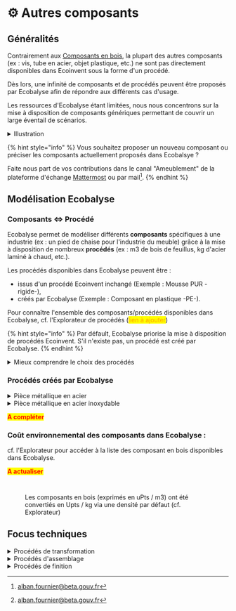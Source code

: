 # ⚙️ Autres composants

## Généralités

Contrairement aux [Composants en bois](composants-en-bois.md), la plupart des autres composants (ex : vis, tube en acier, objet plastique, etc.) ne sont pas directement disponibles dans Ecoinvent sous la forme d'un procédé.&#x20;

Dès lors, une infinité de composants et de procédés peuvent être proposés par Ecobalyse afin de répondre aux différents cas d'usage. &#x20;

Les ressources d'Ecobalyse étant limitées, nous nous concentrons sur la mise à disposition de composants génériques permettant de couvrir un large éventail de scénarios. &#x20;

<details>

<summary>Illustration</summary>

De nombreux objets sont constitués de polyethylene (plastique) tels que des sacs de congélation, des jouets pour enfants tels que les LEGO, des tuyaux d'arrosage, de la vaisselle réutilisable, etc.&#x20;

Pour modéliser ces composants constitués de polyethylene, Ecobalyse a créé un composant générique ayant les caractéristiques suivantes :&#x20;

* Nom = Composant plastique (PE) :flag\_fr: / Plastic frame (PE) :flag\_gb:
* Détails =&#x20;
  * Production de 1,06 kg de billes de plastique (PE) \
    (_procédé Ecoinvent = market for polyethylene, high density, granulate, GLO_)\
    \+
  * Thermorformage et Extrusion de 1kg de feuilles de plastique \
    (_procédé Ecoinvent = market for extrusion of plastic sheets and thermoforming, inline, GLO_)

</details>

{% hint style="info" %}
Vous souhaitez proposer un nouveau composant ou préciser les composants actuellement proposés dans Ecobalsye ?&#x20;

Faite nous part de vos contributions dans le canal "Ameublement" de la plateforme d'échange [Mattermost](https://fabrique-numerique.gitbook.io/ecobalyse/communaute) ou par mail[^1].&#x20;
{% endhint %}

## Modélisation Ecobalyse

### Composants <=> Procédé

&#x20;Ecobalyse permet de modéliser différents **composants** spécifiques à une industrie (ex : un pied de chaise pour l'industrie du meuble) grâce à la mise à disposition de nombreux **procédés** (ex : m3 de bois de feuillus, kg d'acier laminé à chaud, etc.).&#x20;

Les procédés disponibles dans Ecobalyse peuvent être : &#x20;

* issus d'un procédé Ecoinvent inchangé (Exemple : Mousse PUR -rigide-),
* créés par Ecobalyse (Exemple : Composant en plastique -PE-).

Pour connaître l'ensemble des composants/procédés disponibles dans Ecobalyse, cf. l'Explorateur de procédés (<mark style="color:orange;">lien à ajouter</mark>)&#x20;

{% hint style="info" %}
Par défault, Ecobalyse priorise la mise à disposition de procédés Ecoinvent. S'il n'existe pas, un procédé est créé par Ecobalyse.
{% endhint %}

<details>

<summary>Mieux comprendre le choix des procédés</summary>

Une infinité de procédés pourraient être disponibles dans Ecobalyse car les pratiques des industries sont variées. Deux principaux paramètres expliquent cette multitude de scénarios :&#x20;

* des **origines** diverses pour un même procédé/composant (ex : produir une pièce métallique en acier en Chine ou en France engendre des impacts environnementaux significativement différents du fait des mix énergétiques nationaux),
* &#x20;des **procédés/techniques** diverses (ex : produit une pièce métallique en acier laminé à chaud, laminé à froid ou extrudé engendre des impacts environnementaux significativement différents du fait d'étapes de production différentes). &#x20;

Dès lors, Ecobalyse se concentre sur la mise à disposition de "procédés génériques" reflétant les principales pratiques constatées sur une industrie donnée.&#x20;

**Vous souhaitez contribuer** sur la création/enrichissement de tels procédés ?   N'hésitez pas à partager vos retours :&#x20;

* sur la plateforme [Mattermost](https://fabrique-numerique.gitbook.io/ecobalyse/communaute),
* directement par mail[^2].&#x20;

</details>

### Procédés créés par Ecobalyse

<details>

<summary>Pièce métallique en acier</summary>

Procédé créé à partir de 2 procédés Ecoinvent : &#x20;

* Matière transformée => 1kg d'acier faiblement allié laminé à chaud\
  Procédé Ecoinvent => _market for steel, low-alloyed, hot rolled, GLO_)&#x20;
* Etape de transformation additionnelle => laminage à froid de 1kg d'acier\
  Procédé Ecoinvent => _market for sheet rolling, steel, GLO_

</details>

<details>

<summary>Pièce métallique en acier inoxydable</summary>

Procédé créé à partir de 2 procédés Ecoinvent : &#x20;

* Matière transformée => 1kg d'acier inoxydable laminé à chaud\
  Procédé Ecoinvent => _market for steel, chromium steel 18/8, hot rolled,  GLO_&#x20;
* Etape de transformation additionnelle => laminage à froid de 1kg d'acier\
  Procédé Ecoinvent => _market for sheet rolling, chromium steel, GLO_

</details>

<mark style="color:red;">**A compléter**</mark>

### Coût environnemental des composants dans Ecobalyse :&#x20;

cf. l'Explorateur pour accéder à la liste des composant en bois disponibles dans Ecobalyse.&#x20;

<mark style="color:red;">**A actualiser**</mark>

<figure><img src="../../.gitbook/assets/Coût environnemental des composants autres que ceux en bois (uPts _ kg).png" alt=""><figcaption></figcaption></figure>

<figure><img src="../../.gitbook/assets/Coût environnemental de tous les composants (uPts _ kg) (1).png" alt=""><figcaption><p>Les composants en bois (exprimés en uPts / m3) ont été convertiés en Upts / kg via une densité par défaut (cf. Explorateur)</p></figcaption></figure>



## Focus techniques

<details>

<summary>Procédés de transformation</summary>

La grande majorité des composants en plastique ou métal sont créés en transformant de la matière grâce à un ou plusieurs procédés de transformation.&#x20;

Afin de proposer des modélisations précises et accessibles, Ecobalyse permet de préciser quel(s) procédé(s) de transformation sont utilisés pour obtenir un composant en plastique ou métal :&#x20;

* **Moulage** de pièces,\
  Consiste à couler du métal à l'état liquide dans un moule
* **Usinage** de pièces (fraisage, tournage, perçage, etc.),\
  Consiste à obtenir des surfaces fonctionnelles de bonne précision par enlèvement de matière&#x20;
* **Formage** de pièces (estampage, matriçage, filage, etc.),\
  Consiste à obtenir des pièces par des actions mécaniques appliquées à la matière

</details>

<details>

<summary>Procédés d'assemblage</summary>

Différents types d'assemblage existent (assemblage par sertissage, par rivetage, par soudage, par collage, etc.).&#x20;

Afin de proposer des modélisations précises et accessibles, Ecobalyse permet de préciser certains procédés d'assemblage :&#x20;

* Assemblage par soudage\
  Consiste à assembler deux ou plusieurs pièces par chauffage et/ou pression. Le soudage par chauffage est la méthode la plus courante.
* Assemblage par collage\
  Consiste à lier deux pièces par l'apport de matière adhésive (colle). &#x20;

</details>

<details>

<summary>Procédés de finition</summary>

Plusieurs procédés de finition sont utilisés selon les matériaux.

**COMPOSANTS EN BOIS**&#x20;

* laquage
* vernissage
* teinture / peinture
* huilage / cire
* placage
* sablage

**COMPOSANTS EN METAL**

* **Galvanoplastie**\
  Consiste à recouvrir un objet d'une fiche couche de métal par électrodéposition.\
  Plusieurs techniques existent :&#x20;
  * chromage,
  * zingage,
  * polissage,
  * dorure,
  * nickelage
* **Thermolaquage**,\
  Consiste à déposer une peinture poudre à la surface de l'objet métallique en utilisant de l'électricité pour fixer électrostatiquement la poudre à la surface. \
  Cette technique nécessite le traitement préalable des pièces métalliques par sablage-grenaillage et/ou métallisation-galvanisation.
* **Traitement anti-corrosion**\
  Consiste à protéger les surfaces de l'oxydation, la corrosition, l'abrasion, etc.\
  Cette technique nécessite le traitement préalable des pièces métalliques par sablage ou grenaillage.
* **Sablage**\
  Consiste à projeter un abrasif à grande vitesse, par jet d'air comprimé. Le sablage a pour effet de nettoyer, décaper, désoxyder, supprimer les couches superficielles fragiles (ex : peinture) mais aussi d'apporter de la rugosité.

</details>

[^1]: alban.fournier@beta.gouv.fr

[^2]: alban.fournier@beta.gouv.fr
